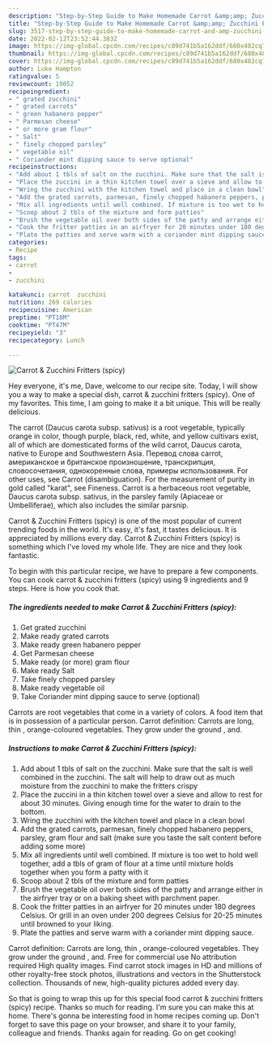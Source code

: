 ```yaml
---
description: "Step-by-Step Guide to Make Homemade Carrot &amp;amp; Zucchini Fritters (spicy)"
title: "Step-by-Step Guide to Make Homemade Carrot &amp;amp; Zucchini Fritters (spicy)"
slug: 3517-step-by-step-guide-to-make-homemade-carrot-and-amp-zucchini-fritters-spicy
date: 2022-02-12T23:52:44.383Z
image: https://img-global.cpcdn.com/recipes/c89d741b5a162ddf/680x482cq70/carrot-zucchini-fritters-spicy-recipe-main-photo.jpg
thumbnail: https://img-global.cpcdn.com/recipes/c89d741b5a162ddf/680x482cq70/carrot-zucchini-fritters-spicy-recipe-main-photo.jpg
cover: https://img-global.cpcdn.com/recipes/c89d741b5a162ddf/680x482cq70/carrot-zucchini-fritters-spicy-recipe-main-photo.jpg
author: Luke Hampton
ratingvalue: 5
reviewcount: 19052
recipeingredient:
- " grated zucchini"
- " grated carrots"
- " green habanero pepper"
- " Parmesan cheese"
- " or more gram flour"
- " Salt"
- " finely chopped parsley"
- " vegetable oil"
- " Coriander mint dipping sauce to serve optional"
recipeinstructions:
- "Add about 1 tbls of salt on the zucchini. Make sure that the salt is well combined in the zucchini. The salt will help to draw out as much moisture from the zucchini to make the fritters crispy"
- "Place the zuccini in a thin kitchen towel over a sieve and allow to rest for about 30 minutes. Giving enough time for the water to drain to the bottom."
- "Wring the zucchini with the kitchen towel and place in a clean bowl"
- "Add the grated carrots, parmesan, finely chopped habanero peppers, parsley, gram flour and salt (make sure you taste the salt content before adding some more)"
- "Mix all ingredients until well combined. If mixture is too wet to hold well together, add a tbls of gram of flour at a time until mixture holds together when you form a patty with it"
- "Scoop about 2 tbls of the mixture and form patties"
- "Brush the vegetable oil over both sides of the patty and arrange either in the airfryer tray or on a baking sheet with parchment paper."
- "Cook the fritter patties in an airfryer for 20 minutes under 180 degrees Celsius. Or grill in an oven under 200 degrees Celsius for 20-25 minutes until browned to your liking."
- "Plate the patties and serve warm with a coriander mint dipping sauce."
categories:
- Recipe
tags:
- carrot
- 
- zucchini

katakunci: carrot  zucchini 
nutrition: 269 calories
recipecuisine: American
preptime: "PT18M"
cooktime: "PT47M"
recipeyield: "3"
recipecategory: Lunch

---
```



![Carrot &amp; Zucchini Fritters (spicy)](https://img-global.cpcdn.com/recipes/c89d741b5a162ddf/680x482cq70/carrot-zucchini-fritters-spicy-recipe-main-photo.jpg)

Hey everyone, it's me, Dave, welcome to our recipe site. Today, I will show you a way to make a special dish, carrot &amp; zucchini fritters (spicy). One of my favorites. This time, I am going to make it a bit unique. This will be really delicious.

The carrot (Daucus carota subsp. sativus) is a root vegetable, typically orange in color, though purple, black, red, white, and yellow cultivars exist, all of which are domesticated forms of the wild carrot, Daucus carota, native to Europe and Southwestern Asia. Перевод слова carrot, американское и британское произношение, транскрипция, словосочетания, однокоренные слова, примеры использования. For other uses, see Carrot (disambiguation). For the measurement of purity in gold called &#34;karat&#34;, see Fineness. Carrot is a herbaceous root vegetable, Daucus carota subsp. sativus, in the parsley family (Apiaceae or Umbelliferae), which also includes the similar parsnip.

Carrot &amp; Zucchini Fritters (spicy) is one of the most popular of current trending foods in the world. It's easy, it's fast, it tastes delicious. It is appreciated by millions every day. Carrot &amp; Zucchini Fritters (spicy) is something which I've loved my whole life. They are nice and they look fantastic.


To begin with this particular recipe, we have to prepare a few components. You can cook carrot &amp; zucchini fritters (spicy) using 9 ingredients and 9 steps. Here is how you cook that.

<!--inarticleads1-->

##### The ingredients needed to make Carrot &amp; Zucchini Fritters (spicy):

1. Get  grated zucchini
1. Make ready  grated carrots
1. Make ready  green habanero pepper
1. Get  Parmesan cheese
1. Make ready  (or more) gram flour
1. Make ready  Salt
1. Take  finely chopped parsley
1. Make ready  vegetable oil
1. Take  Coriander mint dipping sauce to serve (optional)


Carrots are root vegetables that come in a variety of colors. A food item that is in possession of a particular person. Carrot definition: Carrots are long, thin , orange-coloured vegetables. They grow under the ground , and. 

<!--inarticleads2-->

##### Instructions to make Carrot &amp; Zucchini Fritters (spicy):

1. Add about 1 tbls of salt on the zucchini. Make sure that the salt is well combined in the zucchini. The salt will help to draw out as much moisture from the zucchini to make the fritters crispy
1. Place the zuccini in a thin kitchen towel over a sieve and allow to rest for about 30 minutes. Giving enough time for the water to drain to the bottom.
1. Wring the zucchini with the kitchen towel and place in a clean bowl
1. Add the grated carrots, parmesan, finely chopped habanero peppers, parsley, gram flour and salt (make sure you taste the salt content before adding some more)
1. Mix all ingredients until well combined. If mixture is too wet to hold well together, add a tbls of gram of flour at a time until mixture holds together when you form a patty with it
1. Scoop about 2 tbls of the mixture and form patties
1. Brush the vegetable oil over both sides of the patty and arrange either in the airfryer tray or on a baking sheet with parchment paper.
1. Cook the fritter patties in an airfryer for 20 minutes under 180 degrees Celsius. Or grill in an oven under 200 degrees Celsius for 20-25 minutes until browned to your liking.
1. Plate the patties and serve warm with a coriander mint dipping sauce.


Carrot definition: Carrots are long, thin , orange-coloured vegetables. They grow under the ground , and. Free for commercial use No attribution required High quality images. Find carrot stock images in HD and millions of other royalty-free stock photos, illustrations and vectors in the Shutterstock collection. Thousands of new, high-quality pictures added every day. 

So that is going to wrap this up for this special food carrot &amp; zucchini fritters (spicy) recipe. Thanks so much for reading. I'm sure you can make this at home. There's gonna be interesting food in home recipes coming up. Don't forget to save this page on your browser, and share it to your family, colleague and friends. Thanks again for reading. Go on get cooking!
